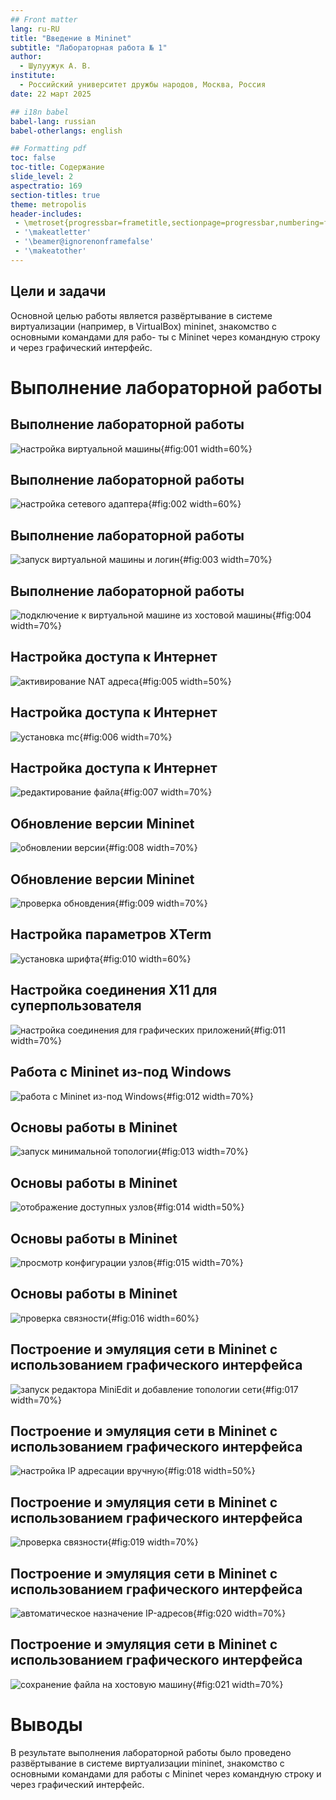 ```yaml
---
## Front matter
lang: ru-RU
title: "Введение в Mininet"
subtitle: "Лабораторная работа № 1"
author:
  - Шулуужук А. В.
institute:
  - Российский университет дружбы народов, Москва, Россия
date: 22 март 2025

## i18n babel
babel-lang: russian
babel-otherlangs: english

## Formatting pdf
toc: false
toc-title: Содержание
slide_level: 2
aspectratio: 169
section-titles: true
theme: metropolis
header-includes:
 - \metroset{progressbar=frametitle,sectionpage=progressbar,numbering=fraction}
 - '\makeatletter'
 - '\beamer@ignorenonframefalse'
 - '\makeatother'
---
```


## Цели и задачи

Основной целью работы является развёртывание в системе виртуализации
(например, в VirtualBox) mininet, знакомство с основными командами для рабо-
ты с Mininet через командную строку и через графический интерфейс.

# Выполнение лабораторной работы

## Выполнение лабораторной работы

![настройка виртуальной машины](image/1.png){#fig:001 width=60%}

## Выполнение лабораторной работы

![настройка сетевого адаптера](image/2.png){#fig:002 width=60%}

## Выполнение лабораторной работы

![запуск виртуальной машины и логин](image/3.png){#fig:003 width=70%}

## Выполнение лабораторной работы

![подключение к виртуальной машине из хостовой машины](image/4.png){#fig:004 width=70%}

## Настройка доступа к Интернет

![активирование NAT адреса](image/5.png){#fig:005 width=50%}

## Настройка доступа к Интернет

![установка mc](image/6.png){#fig:006 width=70%}

## Настройка доступа к Интернет

![редактирование файла](image/7.png){#fig:007 width=70%}

## Обновление версии Mininet

![обновлении версии](image/8.png){#fig:008 width=70%}

## Обновление версии Mininet

![проверка обновдения](image/9.png){#fig:009 width=70%}

## Настройка параметров XTerm

![установка шрифта](image/10.png){#fig:010 width=60%}

## Настройка соединения X11 для суперпользователя

![настройка соединения для графических приложений](image/11.png){#fig:011 width=70%}

## Работа с Mininet из-под Windows

![pабота с Mininet из-под Windows](image/12.png){#fig:012 width=70%}

## Основы работы в Mininet

![запуск минимальной топологии](image/13.png){#fig:013 width=70%}

## Основы работы в Mininet

![отображение доступных узлов](image/14.png){#fig:014 width=50%}

## Основы работы в Mininet

![просмотр конфигурации узлов](image/15.png){#fig:015 width=70%}

## Основы работы в Mininet

![проверка связности](image/16.png){#fig:016 width=60%}

## Построение и эмуляция сети в Mininet с использованием графического интерфейса

![запуск редактора MiniEdit и добавление топологии сети](image/17.png){#fig:017 width=70%}

## Построение и эмуляция сети в Mininet с использованием графического интерфейса

![настройка IP адресации вручную](image/18.png){#fig:018 width=50%}

## Построение и эмуляция сети в Mininet с использованием графического интерфейса

![проверка связности](image/19.png){#fig:019 width=70%}

## Построение и эмуляция сети в Mininet с использованием графического интерфейса

![автоматическое назначение IP-адресов](image/20.png){#fig:020 width=70%}

## Построение и эмуляция сети в Mininet с использованием графического интерфейса

![сохранение файла на хостовую машину](image/21.png){#fig:021 width=70%}

# Выводы

В результате выполнения лабораторной работы было проведено развёртывание в системе виртуализации mininet, знакомство с основными командами для работы с Mininet через командную строку и через графический интерфейс.
